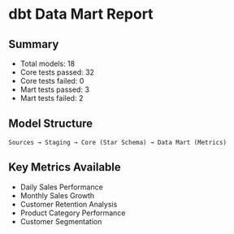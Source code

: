 # dbt Data Mart Report

## Summary

- Total models: 18
- Core tests passed: 32
- Core tests failed: 0
- Mart tests passed: 3
- Mart tests failed: 2

## Model Structure

```
Sources → Staging → Core (Star Schema) → Data Mart (Metrics)
```

## Key Metrics Available

- Daily Sales Performance
- Monthly Sales Growth
- Customer Retention Analysis
- Product Category Performance
- Customer Segmentation
